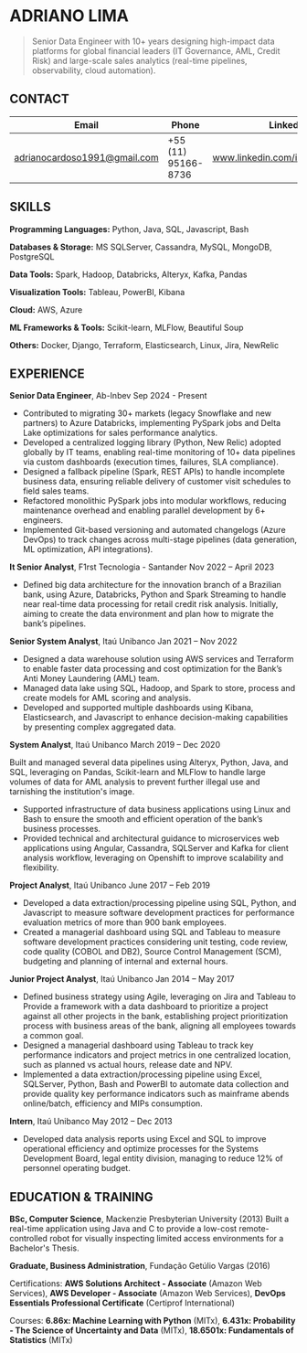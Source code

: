 # **ADRIANO LIMA**

> Senior Data Engineer with 10+ years designing high-impact data platforms for global financial leaders (IT Governance, AML, Credit Risk) and large-scale sales analytics (real-time pipelines, observability, cloud automation).

## **CONTACT**

Email | Phone | LinkedIn
--- | --- | ---
adrianocardoso1991@gmail.com | +55 (11) 95166-8736 | www.linkedin.com/in/acardosolima

## **SKILLS**
**Programming Languages:** Python, Java, SQL, Javascript, Bash

**Databases & Storage:** MS SQLServer, Cassandra, MySQL, MongoDB, PostgreSQL

**Data Tools:** Spark, Hadoop, Databricks, Alteryx, Kafka, Pandas

**Visualization Tools:** Tableau, PowerBI, Kibana

**Cloud:** AWS, Azure

**ML Frameworks & Tools:** Scikit-learn, MLFlow, Beautiful Soup

**Others:** Docker, Django, Terraform, Elasticsearch, Linux, Jira, NewRelic


## **EXPERIENCE**


**Senior Data Engineer**, Ab-Inbev Sep 2024 - Present
- Contributed to migrating 30+ markets (legacy Snowflake and new partners) to Azure Databricks, implementing PySpark jobs and Delta Lake optimizations for sales performance analytics.
- Developed a centralized logging library (Python, New Relic) adopted globally by IT teams, enabling real-time monitoring of 10+ data pipelines via custom dashboards (execution times, failures, SLA compliance).
- Designed a fallback pipeline (Spark, REST APIs) to handle incomplete business data, ensuring reliable delivery of customer visit schedules to field sales teams.
- Refactored monolithic PySpark jobs into modular workflows, reducing maintenance overhead and enabling parallel development by 6+ engineers.
- Implemented Git-based versioning and automated changelogs (Azure DevOps) to track changes across multi-stage pipelines (data generation, ML optimization, API integrations).

**It Senior Analyst**, F1rst Tecnologia - Santander	Nov 2022 – April 2023
- Defined big data architecture for the innovation branch of a Brazilian bank, using Azure, Databricks, Python and Spark Streaming to handle near real-time data processing for retail credit risk analysis. Initially, aiming to create the data environment and plan how to migrate the bank’s pipelines.

**Senior System Analyst**, Itaú Unibanco	Jan 2021 – Nov 2022
- Designed a data warehouse solution using AWS services and Terraform to enable faster data processing and cost optimization for the Bank’s Anti Money Laundering (AML) team.
- Managed data lake using SQL, Hadoop, and Spark to store, process and create models for AML scoring and analysis.
- Developed and supported multiple dashboards using Kibana, Elasticsearch, and Javascript to enhance decision-making capabilities by presenting complex aggregated data.

**System Analyst**, Itaú Unibanco	March 2019 – Dec 2020

Built and managed several data pipelines using Alteryx, Python, Java, and SQL, leveraging on Pandas, Scikit-learn and MLFlow to handle large volumes of data for AML analysis to prevent further illegal use and tarnishing the institution's image.
- Supported infrastructure of data business applications using Linux and Bash to ensure the smooth and efficient operation of the bank’s business processes.
- Provided technical and architectural guidance to microservices web applications using Angular, Cassandra, SQLServer and Kafka for client analysis workflow, leveraging on Openshift to improve scalability and flexibility.

**Project Analyst**, Itaú Unibanco	June 2017 – Feb 2019
- Developed a data extraction/processing pipeline using SQL, Python, and Javascript to measure software development practices for performance evaluation metrics of more than 900 bank employees.
- Created a managerial dashboard using SQL and Tableau to measure software development practices considering unit testing, code review, code quality (COBOL and DB2), Source Control Management (SCM), budgeting and planning of internal and external hours.

**Junior Project Analyst**, Itaú Unibanco	Jan 2014 – May 2017
- Defined business strategy using Agile, leveraging on Jira and Tableau to Provide a framework with a data dashboard to prioritize a project against all other projects in the bank, establishing project prioritization process with business areas of the bank, aligning all employees towards a common goal. 
- Designed a managerial dashboard using Tableau to track key performance indicators and project metrics in one centralized location, such as planned vs actual hours, release date and NPV.
- Implemented a data extraction/processing pipeline using Excel, SQLServer, Python, Bash and PowerBI to automate data collection and provide quality key performance indicators such as mainframe abends online/batch, efficiency and MIPs consumption.

**Intern**, Itaú Unibanco	May 2012 – Dec 2013
- Developed data analysis reports using Excel and SQL to improve operational efficiency and optimize processes for the Systems Development Board, legal entity division, managing to reduce 12% of personnel operating budget.


## **EDUCATION & TRAINING**
**BSc, Computer Science**, Mackenzie Presbyterian University (2013)
Built a real-time application using Java and C to provide a low-cost remote-controlled robot for visually inspecting limited access environments for a Bachelor's Thesis.

**Graduate, Business Administration**, Fundação Getúlio Vargas (2016)

Certifications: **AWS Solutions Architect - Associate** (Amazon Web Services), **AWS Developer - Associate** (Amazon Web Services), **DevOps Essentials Professional Certificate** (Certiprof International)

Courses: **6.86x: Machine Learning with Python** (MITx), **6.431x: Probability - The Science of Uncertainty and Data** (MITx), **18.6501x: Fundamentals of Statistics** (MITx)


